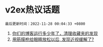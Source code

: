 # v2ex热议话题

`最后更新时间：2022-11-28 00:04:33 +0800`

1. [你们的博客运行多少年了，清理收藏夹的发现](https://www.v2ex.com/t/898305)
1. [用筋膜枪给眼睛放松以后, 发现近视缓解了?](https://www.v2ex.com/t/898285)

